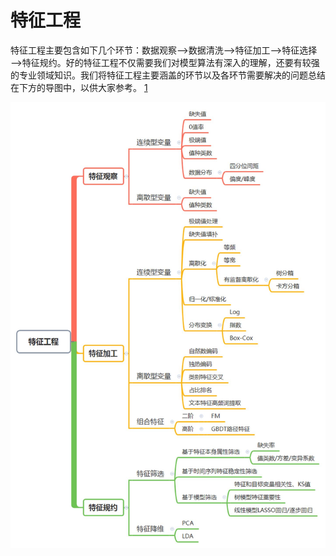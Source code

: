 # 特征工程

特征工程主要包含如下几个环节：数据观察—>数据清洗—>特征加工—>特征选择—>特征规约。好的特征工程不仅需要我们对模型算法有深入的理解，还要有较强的专业领域知识。我们将特征工程主要涵盖的环节以及各环节需要解决的问题总结在下方的导图中，以供大家参考。 [1]

![特征工程](../img/feature_engineer.png)


[1]: https://zhuanlan.zhihu.com/p/144488073

